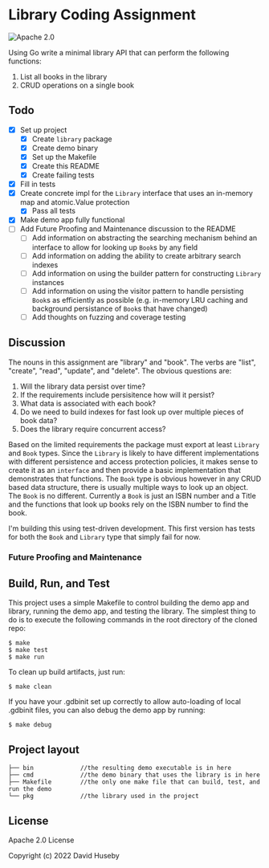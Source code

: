# Library Coding Assignment

![Apache 2.0][license-image]

Using Go write a minimal library API that can perform the following functions:

1. List all books in the library
2. CRUD operations on a single book

## Todo

- [x] Set up project
  - [x] Create `library` package
  - [x] Create demo binary
  - [x] Set up the Makefile
  - [x] Create this README
  - [x] Create failing tests
- [x] Fill in tests
- [x] Create concrete impl for the `Library` interface that uses an in-memory map and atomic.Value protection
  - [x] Pass all tests
- [x] Make demo app fully functional
- [ ] Add Future Proofing and Maintenance discussion to the README
  - [ ] Add information on abstracting the searching mechanism behind an interface to allow for looking up `Book`s by any field
  - [ ] Add information on adding the ability to create arbitrary search indexes
  - [ ] Add information on using the builder pattern for constructing `Library` instances
  - [ ] Add information on using the visitor pattern to handle persisting `Book`s as efficiently as possible (e.g. in-memory LRU caching and background persistance of `Book`s that have changed)
  - [ ] Add thoughts on fuzzing and coverage testing

## Discussion

The nouns in this assignment are "library" and "book". The verbs are "list", "create", "read", "update", and "delete". The obvious questions are:

1. Will the library data persist over time?
2. If the requirements include persisitence how will it persist?
3. What data is associated with each book?
4. Do we need to build indexes for fast look up over multiple pieces of book data?
5. Does the library require concurrent access?

Based on the limited requirements the package must export at least `Library` and `Book` types. Since the `Library` is likely to have different implementations with different persistence and access protection policies, it makes sense to create it as an `interface` and then provide a basic implementation that demonstrates that functions. The `Book` type is obvious however in any CRUD based data structure, there is usually multiple ways to look up an object. The `Book` is no different. Currently a `Book` is just an ISBN number and a Title and the functions that look up books rely on the ISBN number to find the book.

I'm building this using test-driven development. This first version has tests for both the `Book` and `Library` type that simply fail for now.

### Future Proofing and Maintenance



## Build, Run, and Test

This project uses a simple Makefile to control building the demo app and library, running the demo app, and testing the library. The simplest thing to do is to execute the following commands in the root directory of the cloned repo:

```
$ make
$ make test
$ make run
```

To clean up build artifacts, just run:

```
$ make clean
```

If you have your .gdbinit set up correctly to allow auto-loading of local .gdbinit files, you can also debug the demo app by running:

```
$ make debug
```

## Project layout
```shell
├── bin             //the resulting demo executable is in here
├── cmd             //the demo binary that uses the library is in here
├── Makefile        //the only one make file that can build, test, and run the demo
└── pkg             //the library used in the project
```
## License
Apache 2.0 License

Copyright (c) 2022 David Huseby

[//]: # (badges)

[license-image]: https://img.shields.io/badge/license-Apache2.0-blue.svg
